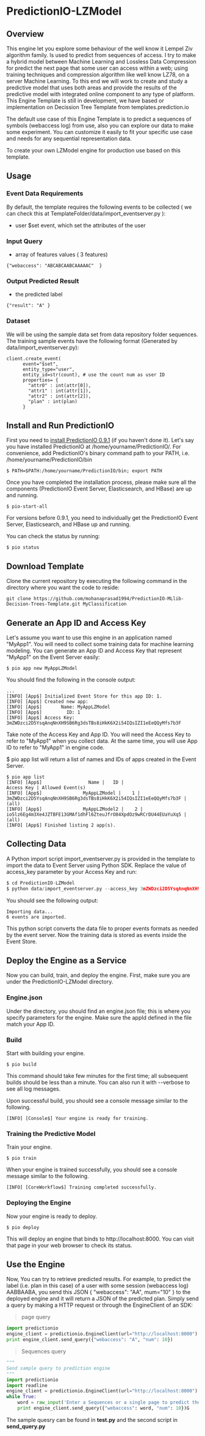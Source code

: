 # PredictionIO-LZModel



## Overview
This engine let you explore some behaviour of the well know it Lempel Ziv algorithm family. Is used to predict from sequences of access. I try to make a hybrid model between Machine Learning and Lossless Data Compression for predict the next page that some user can access within a web; using training techniques and compression algorithm like well know LZ78, on a server Machine Learning. To this end we will work to create and study a predictive model that uses both areas and provide the results of the predictive model with integrated online component to any type of platform. This Engine Template is still in development, we have based or implementation on Decission Tree Template from templates.prediction.io

The default use case of this Engine Template is to predict a sequences of symbols (webaccess log) from use, also you can explore our data to make some experiment. You can customize it easily to fit your specific use case and needs for any sequential representation data.

To create your own LZModel engine for production use based on this template.

## Usage

### Event Data Requirements
By default, the template requires the following events to be collected ( we can check this at TemplateFolder/data/import_eventserver.py ):

- user $set event, which set the attributes of the user

### Input Query
- array of features values ( 3 features)
```
{"webaccess": "ABCABCAABCAAAAAC"  }
```

### Output Predicted Result
- the predicted label 
```
{"result": "A" }
```

### Dataset 
We will be using the sample data set from  data repository folder sequences. The training sample events have the following format (Generated by data/import_eventserver.py):
```
client.create_event(
      event="$set",
      entity_type="user",
      entity_id=str(count), # use the count num as user ID
      properties= {
        "attr0" : int(attr[0]),
        "attr1" : int(attr[1]),
        "attr2" : int(attr[2]),
        "plan" : int(plan)
      }
```


## Install and Run PredictionIO
First you need to [install PredictionIO 0.9.1](http://docs.prediction.io/install/) (if you haven't done it).
Let's say you have installed PredictionIO at /home/yourname/PredictionIO/. For convenience, add PredictionIO's binary command path to your PATH, i.e. /home/yourname/PredictionIO/bin
```
$ PATH=$PATH:/home/yourname/PredictionIO/bin; export PATH
```
Once you have completed the installation process, please make sure all the components (PredictionIO Event Server, Elasticsearch, and HBase) are up and running.

```
$ pio-start-all
```
For versions before 0.9.1, you need to individually get the PredictionIO Event Server, Elasticsearch, and HBase up and running.

You can check the status by running:
```
$ pio status
```
## Download Template
Clone the current repository by executing the following command in the directory where you want the code to reside:
    
```
git clone https://github.com/mohanaprasad1994/PredictionIO-MLlib-Decision-Trees-Template.git MyClassification
```
## Generate an App ID and Access Key
Let's assume you want to use this engine in an application named "MyApp1". You will need to collect some training data for machine learning modeling. You can generate an App ID and Access Key that represent "MyApp1" on the Event Server easily:
```
$ pio app new MyAppLZModel

```
You should find the following in the console output:
```
...
[INFO] [App$] Initialized Event Store for this app ID: 1.
[INFO] [App$] Created new app:
[INFO] [App$]       Name: MyAppLZModel
[INFO] [App$]         ID: 1
[INFO] [App$] Access Key: 3mZWDzci2D5YsqAnqNnXH9SB6Rg3dsTBs8iHkK6X2i54IQsIZI1eEeQQyMfs7b3F
```
Take note of the Access Key and App ID. You will need the Access Key to refer to "MyApp1" when you collect data. At the same time, you will use App ID to refer to "MyApp1" in engine code.

$ pio app list will return a list of names and IDs of apps created in the Event Server.

```
$ pio app list
[INFO] [App$]                 Name |   ID |                                                       Access Key | Allowed Event(s)
[INFO] [App$]               MyAppLZModel |    1 | 3mZWDzci2D5YsqAnqNnXH9SB6Rg3dsTBs8iHkK6X2i54IQsIZI1eEeQQyMfs7b3F | (all)
[INFO] [App$]               MyAppLZModel2 |    2 | io5lz6Eg4m3Xe4JZTBFE13GMAf1dhFl6ZteuJfrO84XpdOz9wRCrDU44EUaYuXq5 | (all)
[INFO] [App$] Finished listing 2 app(s).
```

## Collecting Data

A Python import script import_eventserver.py is provided in the template to import the data to Event Server using Python SDK.
Replace the value of access_key parameter by your Access Key and run:
```python
$ cd PredictionIO-LZModel
$ python data/import_eventserver.py --access_key 3mZWDzci2D5YsqAnqNnXH9SB6Rg3dsTBs8iHkK6X2i54IQsIZI1eEeQQyMfs7b3F
```
You should see the following output:
```
Importing data...
6 events are imported.
```
This python script converts the data file to proper events formats as needed by the event server.
Now the training data is stored as events inside the Event Store.

## Deploy the Engine as a Service
Now you can build, train, and deploy the engine. First, make sure you are under the PredictionIO-LZModel directory.

### Engine.json

Under the directory, you should find an engine.json file; this is where you specify parameters for the engine.
Make sure the appId defined in the file match your App ID.




### Build

Start with building your engine.
```
$ pio build
```
This command should take few minutes for the first time; all subsequent builds should be less than a minute. You can also run it with --verbose to see all log messages.

Upon successful build, you should see a console message similar to the following.
```
[INFO] [Console$] Your engine is ready for training.
```

### Training the Predictive Model

Train your engine.

```
$ pio train
```
When your engine is trained successfully, you should see a console message similar to the following.

```
[INFO] [CoreWorkflow$] Training completed successfully.
```
### Deploying the Engine

Now your engine is ready to deploy.

```
$ pio deploy
```
This will deploy an engine that binds to http://localhost:8000. You can visit that page in your web browser to check its status.




## Use the Engine

Now, You can try to retrieve predicted results. For example, to predict the label (i.e. plan in this case) of a user with some session (webaccess log)  AABBAABA, you send this JSON { "webaccess": "AA", mum="10" } to the deployed engine and it will return a JSON of the predicted plan. Simply send a query by making a HTTP request or through the EngineClient of an SDK:

> page query
```python
import predictionio
engine_client = predictionio.EngineClient(url="http://localhost:8000")
print engine_client.send_query({"webaccess": "A", "num": 10})
```

> Sequences query
```python
"""
Send sample query to prediction engine
"""
import predictionio
import readline
engine_client = predictionio.EngineClient(url="http://localhost:8000")
while True:
    word = raw_input('Enter a Sequences or a single page to predict the next user webaccess: \t')
    print engine_client.send_query({"webaccess": word, "num": 10})G
```



The sample quesry can be found in **test.py** and the second script in **send_query.py** 



